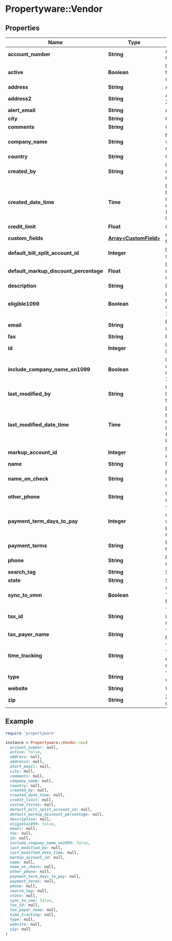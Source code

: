 # Propertyware::Vendor

## Properties

| Name | Type | Description | Notes |
| ---- | ---- | ----------- | ----- |
| **account_number** | **String** | Account number. | [optional] |
| **active** | **Boolean** | Indicates if the vendor is active. | [optional] |
| **address** | **String** | Address. | [optional] |
| **address2** | **String** | Address line 2. | [optional] |
| **alert_email** | **String** | Alert Email | [optional] |
| **city** | **String** | City. | [optional] |
| **comments** | **String** | Comments. | [optional] |
| **company_name** | **String** | Name of the vendor&#39;s company. | [optional] |
| **country** | **String** | Country. | [optional] |
| **created_by** | **String** | User who created the record. | [optional] |
| **created_date_time** | **Time** | Date and time the record was created. (Timezone: UTC) | [optional] |
| **credit_limit** | **Float** | Credit limit. | [optional] |
| **custom_fields** | [**Array&lt;CustomField&gt;**](CustomField.md) | Custom fields. | [optional] |
| **default_bill_split_account_id** | **Integer** | Default bill split id | [optional] |
| **default_markup_discount_percentage** | **Float** | Default markup discount | [optional] |
| **description** | **String** | Description. | [optional] |
| **eligible1099** | **Boolean** | Indicates if the vendor is eligible for a 1099 form. | [optional] |
| **email** | **String** | Email address. | [optional] |
| **fax** | **String** | Fax number. | [optional] |
| **id** | **Integer** | Unique identifier. | [optional] |
| **include_company_name_on1099** | **Boolean** | Include company name on 1099 | [optional] |
| **last_modified_by** | **String** | User who last modified the record. | [optional] |
| **last_modified_date_time** | **Time** | Date and time the record was last modified. (Timezone: UTC) | [optional] |
| **markup_account_id** | **Integer** | Markup account id | [optional] |
| **name** | **String** | Name. | [optional] |
| **name_on_check** | **String** | Name to be used on checks. | [optional] |
| **other_phone** | **String** | Other phone number. | [optional] |
| **payment_term_days_to_pay** | **Integer** | The number of days within payments are due. | [optional] |
| **payment_terms** | **String** | Payment terms. | [optional] |
| **phone** | **String** | Phone number. | [optional] |
| **search_tag** | **String** | Search Tag | [optional] |
| **state** | **String** | State. | [optional] |
| **sync_to_vmm** | **Boolean** | Vendor Sync To Maintenance. | [optional] |
| **tax_id** | **String** | Tax identification number. | [optional] |
| **tax_payer_name** | **String** | Tax Payer Name | [optional] |
| **time_tracking** | **String** | Time Tracking, is enabled or disabled | [optional] |
| **type** | **String** | The type of vendor. | [optional] |
| **website** | **String** | Website URL. | [optional] |
| **zip** | **String** | ZIP or postal code. | [optional] |

## Example

```ruby
require 'propertyware'

instance = Propertyware::Vendor.new(
  account_number: null,
  active: false,
  address: null,
  address2: null,
  alert_email: null,
  city: null,
  comments: null,
  company_name: null,
  country: null,
  created_by: null,
  created_date_time: null,
  credit_limit: null,
  custom_fields: null,
  default_bill_split_account_id: null,
  default_markup_discount_percentage: null,
  description: null,
  eligible1099: false,
  email: null,
  fax: null,
  id: null,
  include_company_name_on1099: false,
  last_modified_by: null,
  last_modified_date_time: null,
  markup_account_id: null,
  name: null,
  name_on_check: null,
  other_phone: null,
  payment_term_days_to_pay: null,
  payment_terms: null,
  phone: null,
  search_tag: null,
  state: null,
  sync_to_vmm: false,
  tax_id: null,
  tax_payer_name: null,
  time_tracking: null,
  type: null,
  website: null,
  zip: null
)
```

